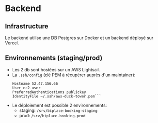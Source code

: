 # Backend

## Infrastructure

Le backend utilise une DB Postgres sur Docker et un backend déployé sur Vercel. 

## Environnements (staging/prod)

- Les 2 db sont hostées sur un AWS Lightsail.
- La `.ssh/config` (clé PEM à récupérer auprès d'un maintainer):
  ```Host duck-tower
  Hostname 52.47.156.66
  User ec2-user
  PreferredAuthentications publickey
  IdentityFile ~/.ssh/aws-duck-tower.pem```
- Le déploiement est possible 2 environnements:
    - staging: `/srv/biplace-booking-staging`
    - prod: `/srv/biplace-booking-prod`